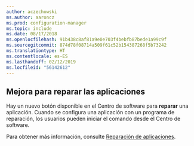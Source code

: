 ```yaml
---
author: aczechowski
ms.author: aaroncz
ms.prod: configuration-manager
ms.topic: include
ms.date: 08/17/2018
ms.openlocfilehash: 91b438c8af81a9e0e703f4bebfb87bede1a99c9f
ms.sourcegitcommit: 874d78f08714a509f61c52b154387268f5b73242
ms.translationtype: HT
ms.contentlocale: es-ES
ms.lasthandoff: 02/12/2019
ms.locfileid: "56142612"
---
```

## <a name="bkmk_repair"></a> Mejora para reparar las aplicaciones
<!--1357866-->

Hay un nuevo botón disponible en el Centro de software para **reparar** una aplicación. Cuando se configura una aplicación con un programa de reparación, los usuarios pueden iniciar el comando desde el Centro de software. 

Para obtener más información, consulte [Reparación de aplicaciones](/sccm/core/get-started/capabilities-in-technical-preview-1807#bkmk_app-repair).


